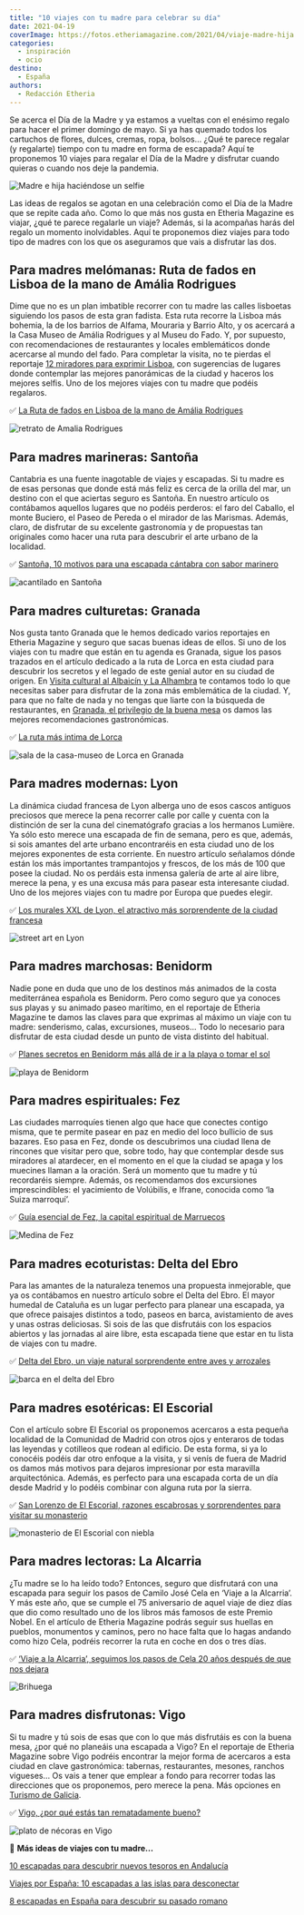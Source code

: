 ```yaml
---
title: "10 viajes con tu madre para celebrar su día"
date: 2021-04-19
coverImage: https://fotos.etheriamagazine.com/2021/04/viaje-madre-hija.jpg
categories: 
  - inspiración
  - ocio
destino: 
  - España
authors: 
  - Redacción Etheria
---
```


Se acerca el Día de la Madre y ya estamos a vueltas con el enésimo regalo para hacer el 
primer domingo de mayo. Si ya has quemado todos los cartuchos de flores, dulces, cremas, 
ropa, bolsos… ¿Qué te parece regalar (y regalarte) tiempo con tu madre en forma de 
escapada? Aquí te proponemos 10 viajes para regalar el Día de la Madre y disfrutar 
cuando quieras o cuando nos deje la pandemia. 

![Madre e hija haciéndose un selfie](https://fotos.etheriamagazine.com/2021/04/viaje-madre-hija.jpg "Regálate un viaje con tu madre.")

Las ideas de regalos se agotan en una celebración como el Día de la Madre que se repite 
cada año. Como lo que más nos gusta en Etheria Magazine es viajar, ¿qué te parece 
regalarle un viaje? Además, si la acompañas harás del regalo un momento inolvidables. 
Aquí te proponemos diez viajes para todo tipo de madres con los que os aseguramos que 
vais a disfrutar las dos. 

## Para madres melómanas: Ruta de fados en Lisboa de la mano de Amália Rodrigues

Dime que no es un plan imbatible recorrer con tu madre las calles lisboetas siguiendo 
los pasos de esta gran fadista. Esta ruta recorre la Lisboa más bohemia, la de los 
barrios de Alfama, Mouraria y Barrio Alto, y os acercará a la Casa Museo de Amália 
Rodrigues y al Museu do Fado. Y, por supuesto, con recomendaciones de restaurantes y 
locales emblemáticos donde acercarse al mundo del fado. Para completar la visita, no te 
pierdas el reportaje [12 miradores para exprimir 
Lisboa](https://etheriamagazine.com/2018/10/30/12-miradores-para-exprimir-lisboa/), con 
sugerencias de lugares donde contemplar las mejores panorámicas de la ciudad y haceros 
los mejores selfis. Uno de los mejores viajes con tu madre que podéis regalaros. 

✅ [La Ruta de fados en Lisboa de la mano de Amália 
Rodrigues](https://etheriamagazine.com/2020/12/30/ruta-de-fados-en-la-lisboa-de-amalia-rodrigues/) 

![retrato de Amalia Rodrigues](https://fotos.etheriamagazine.com/2021/04/viaje-con-madries-lisboa.jpg "Amália Rodrigues fotografiada por Augusto Cabrita, 1965.")

## Para madres marineras: Santoña

Cantabria es una fuente inagotable de viajes y escapadas. Si tu madre es de esas 
personas que donde está más feliz es cerca de la orilla del mar, un destino con el que 
aciertas seguro es Santoña. En nuestro artículo os contábamos aquellos lugares que no 
podéis perderos: el faro del Caballo, el monte Buciero, el Paseo de Pereda o el mirador 
de las Marismas. Además, claro, de disfrutar de su excelente gastronomía y de propuestas 
tan originales como hacer una ruta para descubrir el arte urbano de la localidad. 

✅ [Santoña, 10 motivos para una escapada cántabra con sabor 
marinero](https://etheriamagazine.com/2021/01/20/santona-10-planes-con-sabor-marinero-en-cantabria/) 

![acantilado en Santoña](https://fotos.etheriamagazine.com/2021/04/viajes-con-madres-santona.jpg "Camino vertiginoso para llegar al faro del Caballo, en Santoña.")

## Para madres culturetas: Granada

Nos gusta tanto Granada que le hemos dedicado varios reportajes en Etheria Magazine y 
seguro que sacas buenas ideas de ellos. Si uno de los viajes con tu madre que están en 
tu agenda es Granada, sigue los pasos trazados en el artículo dedicado a la ruta de 
Lorca en esta ciudad para descubrir los secretos y el legado de este genial autor en su 
ciudad de origen. En [Visita cultural al Albaicín y La 
Alhambra](https://etheriamagazine.com/2020/05/29/48-horas-en-el-albayzin-y-la-alhambra/) 
te contamos todo lo que necesitas saber para disfrutar de la zona más emblemática de la 
ciudad. Y, para que no falte de nada y no tengas que liarte con la búsqueda de 
restaurantes, en [Granada, el privilegio de la buena 
mesa](https://etheriamagazine.com/2020/10/30/restaurantes-bares-de-granada-y-visitas-para-mujeres/) 
os damos las mejores recomendaciones gastronómicas. 

✅ [La ruta más intima de 
Lorca](https://etheriamagazine.com/2020/10/07/ruta-cultural-granada-de-garcia-lorca/) 

![sala de la casa-museo de Lorca en Granada](https://fotos.etheriamagazine.com/2021/04/viaje-con-madres-granada.jpg "Museo Casa Natal de Federico García Lorca en Fuente Vaqueros.")

## Para madres modernas: Lyon

La dinámica ciudad francesa de Lyon alberga uno de esos cascos antiguos preciosos que 
merece la pena recorrer calle por calle y cuenta con la distinción de ser la cuna del 
cinematógrafo gracias a los hermanos Lumière. Ya sólo esto merece una escapada de fin de 
semana, pero es que, además, si sois amantes del arte urbano encontraréis en esta ciudad 
uno de los mejores exponentes de esta corriente. En nuestro artículo señalamos dónde 
están los más importantes trampantojos y frescos, de los más de 100 que posee la ciudad. 
No os perdáis esta inmensa galería de arte al aire libre, merece la pena, y es una 
excusa más para pasear esta interesante ciudad. Uno de los mejores viajes con tu madre 
por Europa que puedes elegir. 

✅ [Los murales XXL de Lyon, el atractivo más sorprendente de la ciudad 
francesa](https://etheriamagazine.com/2021/02/03/ruta-murales-street-art-en-lyon-francia/) 

![street art en Lyon](https://fotos.etheriamagazine.com/2021/04/viaje-con-madres-lyon.jpg "Mural con trampantojo de los Canuts, en Lyon. © CitéCréation")

## Para madres marchosas: Benidorm

Nadie pone en duda que uno de los destinos más animados de la costa mediterránea 
española es Benidorm. Pero como seguro que ya conoces sus playas y su animado paseo 
marítimo, en el reportaje de Etheria Magazine te damos las claves para que exprimas al 
máximo un viaje con tu madre: senderismo, calas, excursiones, museos… Todo lo necesario 
para disfrutar de esta ciudad desde un punto de vista distinto del habitual. 

✅ [Planes secretos en Benidorm más allá de ir a la playa o tomar el 
sol](https://etheriamagazine.com/2021/03/26/planes-originales-en-benidorm/) 

![playa de Benidorm](https://fotos.etheriamagazine.com/2021/04/viajes-con-madres-benidorm.jpg "Benidorm, un icono turístico del Mediterráneo. © T.B.")

## Para madres espirituales: Fez

Las ciudades marroquíes tienen algo que hace que conectes contigo misma, que te permite 
pasear en paz en medio del loco bullicio de sus bazares. Eso pasa en Fez, donde os 
descubrimos una ciudad llena de rincones que visitar pero que, sobre todo, hay que 
contemplar desde sus miradores al atardecer, en el momento en el que la ciudad se apaga 
y los muecines llaman a la oración. Será un momento que tu madre y tú recordaréis 
siempre. Además, os recomendamos dos excursiones imprescindibles: el yacimiento de 
Volúbilis, e Ifrane, conocida como ‘la Suiza marroquí’. 

✅ [Guía esencial de Fez, la capital espiritual de 
Marruecos](https://etheriamagazine.com/2021/03/18/guia-esencial-que-ver-y-hacer-en-fez/) 

![Medina de Fez](https://fotos.etheriamagazine.com/2021/04/viaje-con-madres-fez.jpg "Atardecer sobre Fez (Marruecos). © Chronis Yan")

## Para madres ecoturistas: Delta del Ebro

Para las amantes de la naturaleza tenemos una propuesta inmejorable, que ya os 
contábamos en nuestro artículo sobre el Delta del Ebro. El mayor humedal de Cataluña es 
un lugar perfecto para planear una escapada, ya que ofrece paisajes distintos a todo, 
paseos en barca, avistamiento de aves y unas ostras deliciosas. Si sois de las que 
disfrutáis con los espacios abiertos y las jornadas al aire libre, esta escapada tiene 
que estar en tu lista de viajes con tu madre. 

✅ [Delta del Ebro, un viaje natural sorprendente entre aves y 
arrozales](https://etheriamagazine.com/2020/11/17/delta-del-ebro-turismo-natural-y-responsable/) 

![barca en el delta del Ebro](https://fotos.etheriamagazine.com/2021/04/viaje-con-madres-delta-del-ebro.jpg "Navegando por el Delta del Ebro.")

## Para madres esotéricas: El Escorial

Con el artículo sobre El Escorial os proponemos acercaros a esta pequeña localidad de la 
Comunidad de Madrid con otros ojos y enteraros de todas las leyendas y cotilleos que 
rodean al edificio. De esta forma, si ya lo conocéis podéis dar otro enfoque a la 
visita, y si venís de fuera de Madrid os damos más motivos para dejaros impresionar por 
esta maravilla arquitectónica. Además, es perfecto para una escapada corta de un día 
desde Madrid y lo podéis combinar con alguna ruta por la sierra. 

✅ [San Lorenzo de El Escorial, razones escabrosas y sorprendentes para visitar su 
monasterio](https://etheriamagazine.com/2021/04/06/por-que-visitar-monasterio-el-escorial/) 

![monasterio de El Escorial con niebla](https://fotos.etheriamagazine.com/2021/04/viaje-con-madres-el-escorial.jpg "Neblina durante el amanecer de San Lorenzo de El Escorial. © Javier Santamarta")

## Para madres lectoras: La Alcarria

¿Tu madre se lo ha leído todo? Entonces, seguro que disfrutará con una escapada para 
seguir los pasos de Camilo José Cela en ‘Viaje a la Alcarria’. Y más este año, que se 
cumple el 75 aniversario de aquel viaje de diez días que dio como resultado uno de los 
libros más famosos de este Premio Nobel. En el artículo de Etheria Magazine podrás 
seguir sus huellas en pueblos, monumentos y caminos, pero no hace falta que lo hagas 
andando como hizo Cela, podréis recorrer la ruta en coche en dos o tres días. 

✅ [‘Viaje a la Alcarria’, seguimos los pasos de Cela 20 años después de que nos 
dejara](https://etheriamagazine.com/2021/02/01/viaje-a-la-alcarria-seguimos-los-pasos-de-cela-75-anos-despues-de-su-publicacion/) 

![Brihuega](https://fotos.etheriamagazine.com/2021/04/viaje-con-madres-alcarria.jpg "Brihuega, el “Jardín de la Alcarria”.")

## Para madres disfrutonas: Vigo

Si tu madre y tú sois de esas que con lo que más disfrutáis es con la buena mesa, ¿por 
qué no planeáis una escapada a Vigo? En el reportaje de Etheria Magazine sobre Vigo 
podréis encontrar la mejor forma de acercaros a esta ciudad en clave gastronómica: 
tabernas, restaurantes, mesones, ranchos vigueses… Os vais a tener que emplear a fondo 
para recorrer todas las direcciones que os proponemos, pero merece la pena. Más opciones 
en [Turismo de Galicia](https://www.turismo.gal/). 

✅ [Vigo, ¿por qué estás tan rematadamente 
bueno?](https://etheriamagazine.com/2020/11/24/comer-en-vigo-mejores-restaurantes-furanchos/) 

![plato de nécoras en Vigo](https://fotos.etheriamagazine.com/2021/04/viaje-con-madres-vigo.jpg "Restaurante Bao, en Vigo. © J.L. Migueláñez y F. Abente")

📌 **Más ideas de viajes con tu madre...** 

[10 escapadas para descubrir nuevos tesoros en 
Andalucía](https://etheriamagazine.com/2020/11/06/10-escapadas-fin-de-semana-andalucia/) 

[Viajes por España: 10 escapadas a las islas para 
desconectar](https://etheriamagazine.com/2020/09/16/viajes-por-espana-10-escapadas-a-las-islas-que-ver-que-hacer-canarias-baleares/) 

[8 escapadas en España para descubrir su pasado 
romano](https://etheriamagazine.com/2020/07/29/8-escapadas-en-espana-yacimientos-romanos/)
